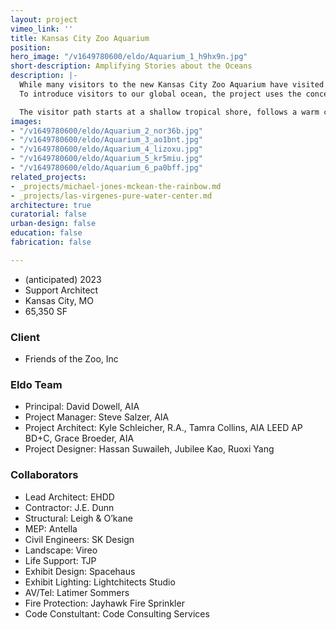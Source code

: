 ```yaml
---
layout: project
vimeo_link: ''
title: Kansas City Zoo Aquarium
position: 
hero_image: "/v1649780600/eldo/Aquarium_1_h9hx9n.jpg"
short-description: Amplifying Stories about the Oceans
description: |-
  While many visitors to the new Kansas City Zoo Aquarium have visited the ocean, few will have dipped deep below its surface. This project creates that opportunity for all.
  To introduce visitors to our global ocean, the project uses the concept of marine currents as an interpretive framework. This storyline presents a diverse aquatic collection in a way that is cohesive and meaningful. It’s a story that relates to the dynamic nature of the habitats it portrays and offers a strong base for the zoo’s conservation and educational programs.

  The visitor path starts at a shallow tropical shore, follows a warm current into the melting pot of the deep ocean, and is carried via a cold current from the depths, through the ocean’s forests, emerging at a cool Pacific coast. Architectural cues such as changing light quality, spatial variation, and physical descent augment unique exhibit designs to engage visitor’s emotions, spark their curiosity, and build in them a passion for the ocean.
images:
- "/v1649780600/eldo/Aquarium_2_nor36b.jpg"
- "/v1649780600/eldo/Aquarium_3_ao1bnt.jpg"
- "/v1649780600/eldo/Aquarium_4_lizoxu.jpg"
- "/v1649780600/eldo/Aquarium_5_kr5miu.jpg"
- "/v1649780600/eldo/Aquarium_6_pa0bff.jpg"
related_projects:
- _projects/michael-jones-mckean-the-rainbow.md
- _projects/las-virgenes-pure-water-center.md
architecture: true
curatorial: false
urban-design: false
education: false
fabrication: false

---
```

* (anticipated) 2023
* Support Architect
* Kansas City, MO
* 65,350 SF

### Client

* Friends of the Zoo, Inc

### Eldo Team

* Principal: David Dowell, AIA
* Project Manager: Steve Salzer, AIA
* Project Architect: Kyle Schleicher, R.A., Tamra Collins, AIA LEED AP BD+C, Grace Broeder, AIA
* Project Designer: Hassan Suwaileh, Jubilee Kao, Ruoxi Yang

### Collaborators

* Lead Architect: EHDD
* Contractor: J.E. Dunn
* Structural: Leigh & O’kane
* MEP: Antella
* Civil Engineers: SK Design
* Landscape: Vireo
* Life Support: TJP
* Exhibit Design: Spacehaus
* Exhibit Lighting: Lightchitects Studio
* AV/Tel: Latimer Sommers
* Fire Protection: Jayhawk Fire Sprinkler
* Code Constultant: Code Consulting Services